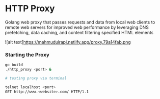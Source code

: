 # HTTP Proxy

Golang web proxy that passes requests and data from local web clients to remote web servers for improved web performance by leveraging DNS prefetching, data caching, and content filtering specified HTML elements

![alt text]https://mahmudulrapi.netlify.app/proxy.79a14fab.png

### Starting the Proxy

``` sh
go build
./http_proxy <port> &

# testing proxy via terminal

telnet localhost <port>
GET http://www.<website>.com/ HTTP/1.1
```
